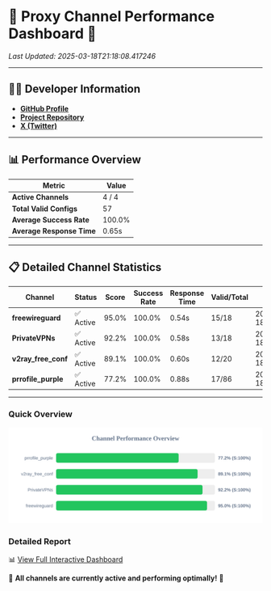 # 🌟 Proxy Channel Performance Dashboard 🌟

_Last Updated: 2025-03-18T21:18:08.417246_

---

## 👩‍💻 Developer Information

- **[GitHub Profile](https://github.com/4n0nymou3)**  
- **[Project Repository](https://github.com/4n0nymou3/multi-proxy-config-fetcher)**  
- **[X (Twitter)](https://x.com/4n0nymou3)**  

---

## 📊 Performance Overview

| Metric                | Value       |
|-----------------------|-------------|
| **Active Channels**   | 4 / 4       |
| **Total Valid Configs** | 57          |
| **Average Success Rate** | 100.0%      |
| **Average Response Time** | 0.65s       |

---

## 📋 Detailed Channel Statistics

| Channel          | Status     | Score  | Success Rate | Response Time | Valid/Total | Last Success               |
|------------------|------------|--------|--------------|---------------|-------------|----------------------------|
| **freewireguard**  | ✅ Active  | 95.0%  | 100.0% | 0.54s         | 15/18       | 2025-03-18T21:18:08.415300 |
| **PrivateVPNs**  | ✅ Active  | 92.2%  | 100.0% | 0.58s         | 13/18       | 2025-03-18T21:18:07.848044 |
| **v2ray_free_conf**  | ✅ Active  | 89.1%  | 100.0% | 0.60s         | 12/20       | 2025-03-18T21:18:07.234331 |
| **prrofile_purple**  | ✅ Active  | 77.2%  | 100.0% | 0.88s         | 17/86       | 2025-03-18T21:18:06.596551 |

---

### Quick Overview
<div align="center">
  <a href="https://raw.githubusercontent.com/nullluser/NullRepo/refs/heads/main/assets/channel_stats_chart.svg">
    <img src="https://raw.githubusercontent.com/nullluser/NullRepo/refs/heads/main/assets/channel_stats_chart.svg" alt="Source Performance Statistics" width="800">
  </a>
</div>

### Detailed Report
📊 [View Full Interactive Dashboard](https://htmlpreview.github.io/?https://github.com/nullluser/NullRepo/blob/main/assets/performance_report.html)

🎉 **All channels are currently active and performing optimally!** 🎉
